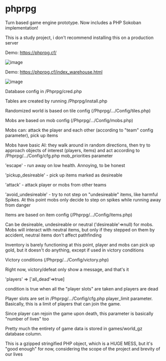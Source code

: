 # phprpg
Turn based game engine prototype. Now includes a PHP Sokoban implementation!

This is a study project, i don't recommend installing this on a production server

Demo: https://phprpg.cf/

![image](https://user-images.githubusercontent.com/5816206/204148466-3670657d-9bf3-4a74-bfa1-242abb20658f.png)

Demo: https://phprpg.cf/index_warehouse.html

![image](https://user-images.githubusercontent.com/5816206/204148458-6f42f57d-193e-4902-9968-e3cffc17b60d.png)


Database config in /Phprpg/cred.php

Tables are created by running /Phprpg/install.php

Randomized world is based on tile config (/Phprpg/.../Config/tiles.php)

Mobs are based on mob config (/Phprpg/.../Config/mobs.php)

Mobs can: attack the player and each other (according to "team" config parameter), pick up items

Mobs have basic AI: they walk around in random directions, then try to approach objects of interest (players, items)
and act according to /Phprpg/.../Config/cfg.php mob_priorities parameter

'escape' - run away on low health. Annoying, to be honest

'pickup_desireable' - pick up items marked as desireable

'attack' - attack player or mobs from other teams

'avoid_undesireable' - try to not step on "undesireable" items, like harmful Spikes. At this point mobs only decide to step on spikes while running away from danger

Items are based on item config (/Phprpg/.../Config/items.php)

Can be desireable, undesireable or neutral ('desireable'=>null) for mobs. Mobs will interact with neutral items, but only if they stepped on them by accident, neutral items don't affect pathfinding

Inventory is barely functioning at this point, player and mobs can pick up gold, but it doesn't do anything, except if used in victory conditions

Victory conditions (/Phprpg/.../Config/victory.php)

Right now, victory/defeat only show a message, and that's it

'players' => ['all_dead'=>true]

condition is true when all the "player slots" are taken and players are dead

Player slots are set in /Phprpg/.../Config/cfg.php player_limit parameter. Basically, this is a limit of players that can join the game.

Since player can rejoin the game upon death, this parameter is basically "number of lives" too

Pretty much the entirety of game data is stored in games/world_gz database column. 

This is a gzipped stringified PHP object, which is a HUGE MESS, but it's "good enough" for now, considering the scope of the project and brevity of our lives
